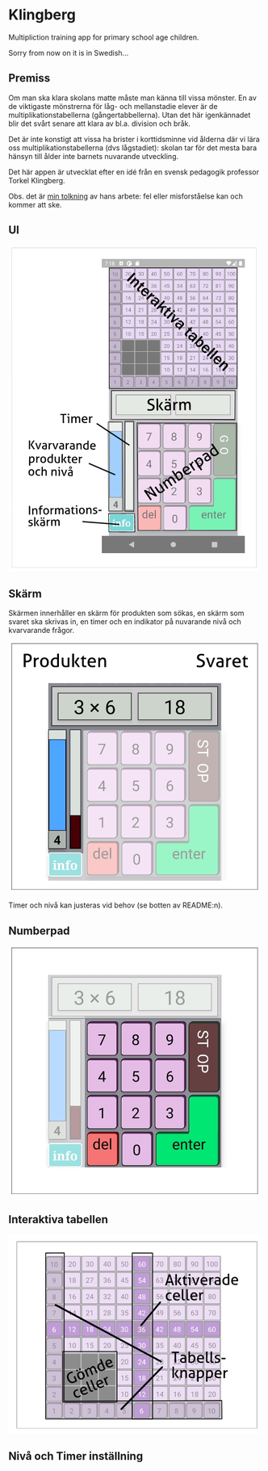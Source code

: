 # Klingberg

Multipliction training app for primary school age children.

Sorry from now on it is in Swedish...

## Premiss

Om man ska klara skolans matte måste man känna till vissa mönster.
En av de viktigaste mönstrerna för låg- och mellanstadie elever är
de multiplikationstabellerna (gångertabbellerna). Utan det här
igenkännadet blir det svårt senare att klara av bl.a. division och
bråk.

Det är inte konstigt att vissa ha brister i korttidsminne vid
ålderna där vi lära oss multiplikationstabellerna (dvs lågstadiet):
skolan tar för det mesta bara hänsyn till ålder inte barnets
nuvarande utveckling.

Det här appen är utvecklat efter en idé från en svensk pedagogik professor Torkel Klingberg.

Obs. det är <ins>min tolkning</ins> av hans arbete: fel eller misforståelse kan och kommer att ske.

## UI

![alt text](https://github.com/vammo74/klingberg/blob/main/components/UI/graphics/apppicture.jpg?raw=true)

## Skärm

Skärmen innerhåller en skärm för produkten som sökas, en skärm som
svaret ska skrivas in, en timer och en indikator på nuvarande nivå
och kvarvarande frågor.

![alt text](https://github.com/vammo74/klingberg/blob/main/components/UI/graphics/screenpicture.jpg?raw=true)

Timer och nivå kan justeras vid behov (se botten av README:n).

## Numberpad

![alt text](https://github.com/vammo74/klingberg/blob/main/components/UI/graphics/numberpadpicture.jpg?raw=true)

## Interaktiva tabellen

![alt text](https://github.com/vammo74/klingberg/blob/main/components/UI/graphics/tablepicture.jpg?raw=true)

## Nivå och Timer inställning
